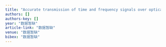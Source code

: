 ```yaml
---
title: "Accurate transmission of time and frequency signals over optical fibers based on WDM and two way optical compensation techniques"
authors: []
authors-key: []
year: "数据暂缺"
article-link: "数据暂缺"
venue: "数据暂缺"
bibex: "数据暂缺"
---
```

